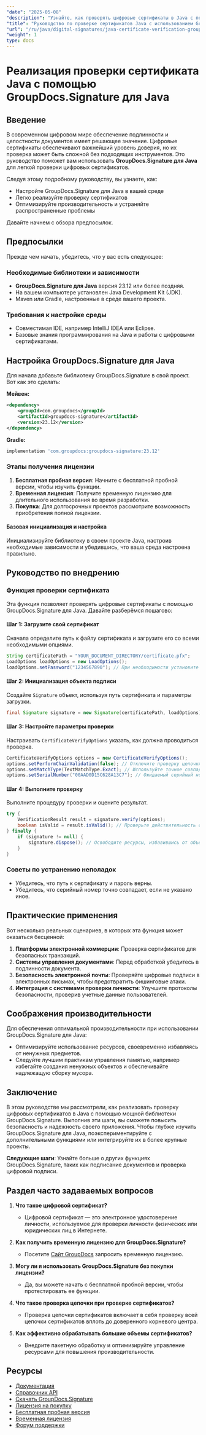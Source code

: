```yaml
---
"date": "2025-05-08"
"description": "Узнайте, как проверять цифровые сертификаты в Java с помощью GroupDocs.Signature. Это подробное руководство охватывает настройку, внедрение и устранение неполадок."
"title": "Руководство по проверке сертификатов Java с использованием GroupDocs.Signature для безопасной аутентификации документов"
"url": "/ru/java/digital-signatures/java-certificate-verification-groupdocs-signature/"
"weight": 1
type: docs
---
```

# Реализация проверки сертификата Java с помощью GroupDocs.Signature для Java

## Введение

В современном цифровом мире обеспечение подлинности и целостности документов имеет решающее значение. Цифровые сертификаты обеспечивают важнейший уровень доверия, но их проверка может быть сложной без подходящих инструментов. Это руководство поможет вам использовать **GroupDocs.Signature для Java** для легкой проверки цифровых сертификатов.

Следуя этому подробному руководству, вы узнаете, как:
- Настройте GroupDocs.Signature для Java в вашей среде
- Легко реализуйте проверку сертификатов
- Оптимизируйте производительность и устраняйте распространенные проблемы

Давайте начнем с обзора предпосылок.

## Предпосылки

Прежде чем начать, убедитесь, что у вас есть следующее:

### Необходимые библиотеки и зависимости
- **GroupDocs.Signature для Java** версия 23.12 или более поздняя.
- На вашем компьютере установлен Java Development Kit (JDK).
- Maven или Gradle, настроенные в среде вашего проекта.

### Требования к настройке среды
- Совместимая IDE, например IntelliJ IDEA или Eclipse.
- Базовые знания программирования на Java и работы с цифровыми сертификатами.

## Настройка GroupDocs.Signature для Java

Для начала добавьте библиотеку GroupDocs.Signature в свой проект. Вот как это сделать:

**Мейвен:**
```xml
<dependency>
    <groupId>com.groupdocs</groupId>
    <artifactId>groupdocs-signature</artifactId>
    <version>23.12</version>
</dependency>
```

**Gradle:**
```gradle
implementation 'com.groupdocs:groupdocs-signature:23.12'
```

### Этапы получения лицензии

1. **Бесплатная пробная версия**: Начните с бесплатной пробной версии, чтобы изучить функции.
2. **Временная лицензия**: Получите временную лицензию для длительного использования во время разработки.
3. **Покупка**: Для долгосрочных проектов рассмотрите возможность приобретения полной лицензии.

#### Базовая инициализация и настройка
Инициализируйте библиотеку в своем проекте Java, настроив необходимые зависимости и убедившись, что ваша среда настроена правильно.

## Руководство по внедрению

### Функция проверки сертификата

Эта функция позволяет проверять цифровые сертификаты с помощью GroupDocs.Signature для Java. Давайте разберёмся пошагово:

#### Шаг 1: Загрузите свой сертификат

Сначала определите путь к файлу сертификата и загрузите его со всеми необходимыми опциями.

```java
String certificatePath = "YOUR_DOCUMENT_DIRECTORY/certificate.pfx";
LoadOptions loadOptions = new LoadOptions();
loadOptions.setPassword("1234567890"); // При необходимости установите пароль.
```

#### Шаг 2: Инициализация объекта подписи

Создайте `Signature` объект, используя путь сертификата и параметры загрузки.

```java
final Signature signature = new Signature(certificatePath, loadOptions);
```

#### Шаг 3: Настройте параметры проверки

Настраивать `CertificateVerifyOptions` указать, как должна проводиться проверка.

```java
CertificateVerifyOptions options = new CertificateVerifyOptions();
options.setPerformChainValidation(false); // Отключите проверку цепочки, если в ней нет необходимости.
options.setMatchType(TextMatchType.Exact); // Используйте точное совпадение для проверки серийного номера.
options.setSerialNumber("00AAD0D15C628A13C7"); // Ожидаемый серийный номер сертификата.
```

#### Шаг 4: Выполните проверку

Выполните процедуру проверки и оцените результат.

```java
try {
    VerificationResult result = signature.verify(options);
    boolean isValid = result.isValid(); // Проверьте действительность сертификата.
} finally {
    if (signature != null) {
        signature.dispose(); // Освободите ресурсы, избавившись от объекта Signature.
    }
}
```

### Советы по устранению неполадок

- Убедитесь, что путь к сертификату и пароль верны.
- Убедитесь, что серийный номер точно совпадает, если не указано иное.

## Практические применения

Вот несколько реальных сценариев, в которых эта функция может оказаться бесценной:

1. **Платформы электронной коммерции**: Проверка сертификатов для безопасных транзакций.
2. **Системы управления документами**: Перед обработкой убедитесь в подлинности документа.
3. **Безопасность электронной почты**: Проверяйте цифровые подписи в электронных письмах, чтобы предотвратить фишинговые атаки.
4. **Интеграция с системами проверки личности**: Улучшите протоколы безопасности, проверив учетные данные пользователей.

## Соображения производительности

Для обеспечения оптимальной производительности при использовании GroupDocs.Signature для Java:

- Оптимизируйте использование ресурсов, своевременно избавляясь от ненужных предметов.
- Следуйте лучшим практикам управления памятью, например избегайте создания ненужных объектов и обеспечивайте надлежащую сборку мусора.

## Заключение

В этом руководстве мы рассмотрели, как реализовать проверку цифровых сертификатов в Java с помощью мощной библиотеки GroupDocs.Signature. Выполнив эти шаги, вы сможете повысить безопасность и надежность своего приложения. Чтобы глубже изучить GroupDocs.Signature для Java, поэкспериментируйте с дополнительными функциями или интегрируйте их в более крупные проекты.

**Следующие шаги**: Узнайте больше о других функциях GroupDocs.Signature, таких как подписание документов и проверка цифровой подписи.

## Раздел часто задаваемых вопросов

1. **Что такое цифровой сертификат?**
   - Цифровой сертификат — это электронное удостоверение личности, используемое для проверки личности физических или юридических лиц в Интернете.

2. **Как получить временную лицензию для GroupDocs.Signature?**
   - Посетите [Сайт GroupDocs](https://purchase.groupdocs.com/temporary-license/) запросить временную лицензию.

3. **Могу ли я использовать GroupDocs.Signature без покупки лицензии?**
   - Да, вы можете начать с бесплатной пробной версии, чтобы протестировать ее функции.

4. **Что такое проверка цепочки при проверке сертификатов?**
   - Проверка цепочки сертификатов включает в себя проверку всей цепочки сертификатов вплоть до доверенного корневого центра.

5. **Как эффективно обрабатывать большие объемы сертификатов?**
   - Внедрите пакетную обработку и оптимизируйте управление ресурсами для повышения производительности.

## Ресурсы
- [Документация](https://docs.groupdocs.com/signature/java/)
- [Справочник API](https://reference.groupdocs.com/signature/java/)
- [Скачать GroupDocs.Signature](https://releases.groupdocs.com/signature/java/)
- [Лицензия на покупку](https://purchase.groupdocs.com/buy)
- [Бесплатная пробная версия](https://releases.groupdocs.com/signature/java/)
- [Временная лицензия](https://purchase.groupdocs.com/temporary-license/)
- [Форум поддержки](https://forum.groupdocs.com/c/signature/)